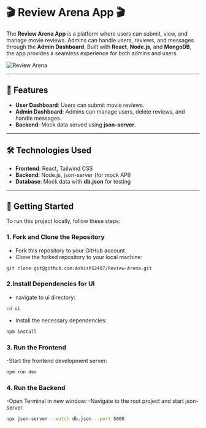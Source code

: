 # 🎬 **Review Arena App** 🎬

The **Review Arena App** is a platform where users can submit, view, and manage movie reviews. Admins can handle users, reviews, and messages through the **Admin Dashboard**. Built with **React**, **Node.js**, and **MongoDB**, the app provides a seamless experience for both admins and users.

![Review Arena](https://img.shields.io/badge/Review%20Arena%20App-React%20%7C%20Node.js%20%7C%20MongoDB-blue)

---

## 🚀 Features

- **User Dashboard**: Users can submit movie reviews.
- **Admin Dashboard**: Admins can manage users, delete reviews, and handle messages.
- **Backend**: Mock data served using **json-server**.

---

## 🛠️ Technologies Used

- **Frontend**: React, Tailwind CSS
- **Backend**: Node.js, json-server (for mock API)
- **Database**: Mock data with **db.json** for testing

---

## 🏁 Getting Started

To run this project locally, follow these steps:

### 1. Fork and Clone the Repository

- Fork this repository to your GitHub account.
- Clone the forked repository to your local machine:

```bash
git clone git@github.com:AshishS2407/Review-Arena.git

```

### 2.Install Dependencies for UI
- navigate to ui directory:

```bash
cd ui
```
- Install the necessary dependencies:

```bash
npm install
```
### 3. Run the Frontend
-Start the frontend development server:

```bash
npm run dev
```
### 4. Run the   Backend
-Open Terminal in new window:
-Navigate to the root project and start json-server.

```bash
npx json-server --watch db.json --port 5000
```



